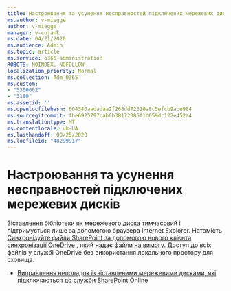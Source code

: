 ```yaml
---
title: Настроювання та усунення несправностей підключених мережевих дисків
ms.author: v-miegge
author: v-miegge
manager: v-cojank
ms.date: 04/21/2020
ms.audience: Admin
ms.topic: article
ms.service: o365-administration
ROBOTS: NOINDEX, NOFOLLOW
localization_priority: Normal
ms.collection: Adm_O365
ms.custom:
- "5300002"
- "3180"
ms.assetid: ''
ms.openlocfilehash: 604340aadadaa2f268dd72320a8c5efcb9abe984
ms.sourcegitcommit: fbe6925797cab0b38172386f1b059dc122e452a4
ms.translationtype: MT
ms.contentlocale: uk-UA
ms.lasthandoff: 09/25/2020
ms.locfileid: "48299917"
---
```

# <a name="how-to-configure-and-troubleshoot-mapped-network-drives"></a>Настроювання та усунення несправностей підключених мережевих дисків

Зіставлення бібліотеки як мережевого диска тимчасовий і підтримується лише за допомогою браузера Internet Explorer. Натомість [Синхронізуйте файли SharePoint за допомогою нового клієнта синхронізації OneDrive](https://support.office.com/article/6de9ede8-5b6e-4503-80b2-6190f3354a88) , який надає [файли на вимогу](https://support.office.com/article/0e6860d3-d9f3-4971-b321-7092438fb38e). Доступ до всіх файлів у службі OneDrive без використання локального простору для сховища.

* [Виправлення неполадок із зіставленими мережевими дисками, які підключаються до служби SharePoint Online](https://docs.microsoft.com/sharepoint/support/administration/troubleshoot-mapped-network-drives)